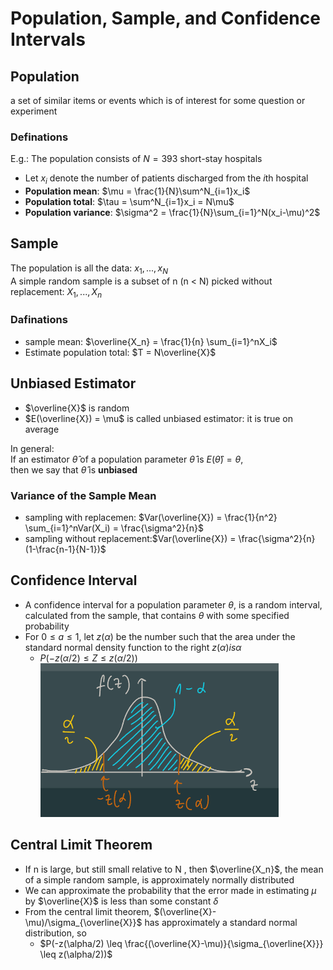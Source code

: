 # Population, Sample, and Confidence Intervals

## Population
a set of similar items or events which is of interest for some question or experiment

### Definations
E.g.: The population consists of $N =393$ short-stay hospitals  
+ Let $x_i$ denote the number of patients discharged from the $i$th hospital  
+ **Population mean**: $\mu = \frac{1}{N}\sum^N_{i=1}x_i$  
+ **Population total**: $\tau = \sum^N_{i=1}x_i = N\mu$  
+ **Population variance**: $\sigma^2 = \frac{1}{N}\sum_{i=1}^N(x_i-\mu)^2$  

## Sample
The population is all the data:
$x_1,...,x_N$  
A simple random sample is a subset of n (n < N) picked without replacement:
$X_1,...,X_n$  

### Dafinations
+ sample mean: $\overline{X_n} = \frac{1}{n} \sum_{i=1}^nX_i$   
+ Estimate population total: $T = N\overline{X}$    

## Unbiased Estimator
+ $\overline{X}$ is random  
+ $E(\overline{X}) = \mu$ is called unbiased estimator: it is true on average    

In general:  
If an estimator $\hat{\theta}$ of a population parameter $\hat{\theta}$ is $E(\hat{\theta}) = \theta$,    
then we say that $\hat{\theta}$ is **unbiased**

### Variance of the Sample Mean
+ sampling with replacemen: $Var(\overline{X}) = \frac{1}{n^2} \sum_{i=1}^nVar(X_i) = \frac{\sigma^2}{n}$  
+ sampling without replacement:$Var(\overline{X}) = \frac{\sigma^2}{n}(1-\frac{n-1}{N-1})$  

## Confidence Interval
+ A confidence interval for a population parameter $\theta$, is a random interval, calculated from the sample, that contains $\theta$ with some specified probability  
+ For $0 \leq a \leq 1$, let $z(\alpha)$ be the number such that the area under the standard normal density function to the right $z(\alpha) is \alpha$  
  + $P(-z(\alpha/2) \leq Z \leq z(\alpha/2))$
![](img/9.1.png)

## Central Limit Theorem
+ If n is large, but still small relative to N , then $\overline{X_n}$, the mean of a simple random sample, is approximately normally distributed  
+ We can approximate the probability that the error made in estimating $\mu$ by $\overline{X}$ is less than some constant $\delta$  
+ From the central limit theorem, $(\overline{X}-\mu)/\sigma_{\overline{X}}$ has approximately a standard normal distribution, so  
  + $P(-z(\alpha/2) \leq \frac{(\overline{X}-\mu)}{\sigma_{\overline{X}}} \leq z(\alpha/2))$  